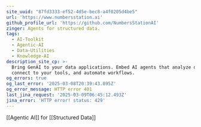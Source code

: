 ```yaml
---
site_uuid: "87fd3333-ef52-4d5e-bec8-a4f0205d4be5"
url: 'https://www.numbersstation.ai'
github_profile_url: 'https://github.com/NumbersStationAI'
zinger: Agents for structured data.
tags:
  - AI-Toolkit
  - Agentic-AI
  - Data-Utilities
  - Knowledge-AI
description_site_cp: >-
  Bring GenAI to your data applications. Embed AI agents that analyze data,
  connect to your tools, and automate workflows.
og_errors: true
og_last_error: '2025-03-08T20:39:43.895Z'
og_error_message: HTTP error 401
last_jina_request: '2025-03-09T06:45:12.493Z'
jina_error: 'HTTP error! status: 429'
---
```

[[Agentic AI]] for [[Structured Data]]
